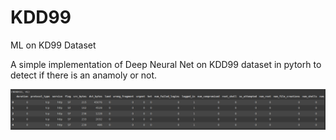 # KDD99
ML on KD99 Dataset

A simple implementation of Deep Neural Net on KDD99 dataset in pytorh to detect if there is an anamoly or not. 

![image](https://github.com/shahjui2000/KDD99/blob/master/Screenshot%20from%202019-11-12%2003-51-04.png)
